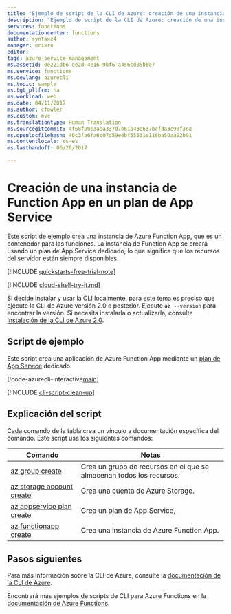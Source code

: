 ```yaml
---
title: "Ejemplo de script de la CLI de Azure: creación de una instancia de Function App en un plan de App Service | Microsoft Docs"
description: "Ejemplo de script de la CLI de Azure: creación de una instancia de Function App en un plan de App Service"
services: functions
documentationcenter: functions
author: syntaxc4
manager: erikre
editor: 
tags: azure-service-management
ms.assetid: 0e221db6-ee2d-4e16-9bf6-a456cd05b6e7
ms.service: functions
ms.devlang: azurecli
ms.topic: sample
ms.tgt_pltfrm: na
ms.workload: web
ms.date: 04/11/2017
ms.author: cfowler
ms.custom: mvc
ms.translationtype: Human Translation
ms.sourcegitcommit: 4f68f90c3aea337d7b61b43e637bcfda3c98f3ea
ms.openlocfilehash: 40c3fa6fa6c07d59e4bf55531e116ba50aa92b91
ms.contentlocale: es-es
ms.lasthandoff: 06/20/2017

---
```

# <a name="create-a-function-app-in-an-app-service-plan"></a>Creación de una instancia de Function App en un plan de App Service

Este script de ejemplo crea una instancia de Azure Function App, que es un contenedor para las funciones. La instancia de Function App se creará usando un plan de App Service dedicado, lo que significa que los recursos del servidor están siempre disponibles.

[!INCLUDE [quickstarts-free-trial-note](../../../includes/quickstarts-free-trial-note.md)]

[!INCLUDE [cloud-shell-try-it.md](../../../includes/cloud-shell-try-it.md)]

Si decide instalar y usar la CLI localmente, para este tema es preciso que ejecute la CLI de Azure versión 2.0 o posterior. Ejecute `az --version` para encontrar la versión. Si necesita instalarla o actualizarla, consulte [Instalación de la CLI de Azure 2.0]( /cli/azure/install-azure-cli). 

## <a name="sample-script"></a>Script de ejemplo

Este script crea una aplicación de Azure Function App mediante un [plan de App Service](../functions-scale.md#app-service-plan) dedicado.

[!code-azurecli-interactive[main](../../../cli_scripts/azure-functions/create-function-app-app-service-plan/create-function-app-app-service-plan.sh "Creación de una función de Azure en un plan de App Service")]

[!INCLUDE [cli-script-clean-up](../../../includes/cli-script-clean-up.md)]

## <a name="script-explanation"></a>Explicación del script

Cada comando de la tabla crea un vínculo a documentación específica del comando. Este script usa los siguientes comandos:

| Comando | Notas |
|---|---|
| [az group create](https://docs.microsoft.com/cli/azure/group#create) | Crea un grupo de recursos en el que se almacenan todos los recursos. |
| [az storage account create](https://docs.microsoft.com/cli/azure/storage/account#create) | Crea una cuenta de Azure Storage. |
| [az appservice plan create](https://docs.microsoft.com/cli/azure/appserviceplan#create) | Crea un plan de App Service, |
| [az functionapp create](https://docs.microsoft.com/cli/azure/functionapp#delete) | Crea una instancia de Azure Function App. |

## <a name="next-steps"></a>Pasos siguientes

Para más información sobre la CLI de Azure, consulte la [documentación de la CLI de Azure](https://docs.microsoft.com/cli/azure/overview).

Encontrará más ejemplos de scripts de CLI para Azure Functions en la [documentación de Azure Functions](../functions-cli-samples.md).

